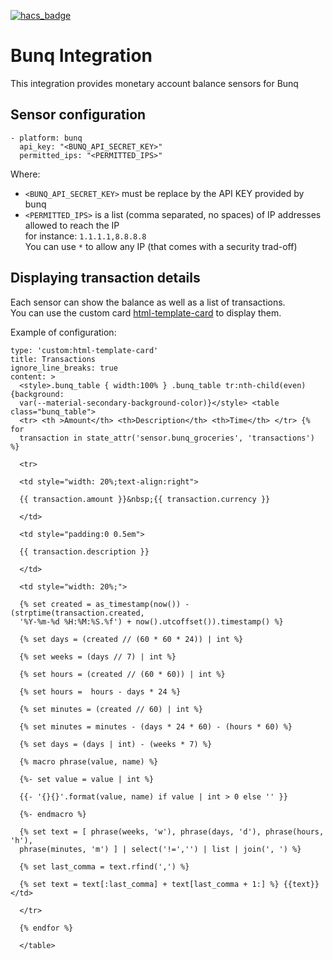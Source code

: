 [![hacs_badge](https://img.shields.io/badge/HACS-Default-orange.svg?style=for-the-badge)](https://github.com/custom-components/hacs)  

# Bunq Integration

This integration provides monetary account balance sensors for Bunq

## Sensor configuration

```
- platform: bunq
  api_key: "<BUNQ_API_SECRET_KEY>"
  permitted_ips: "<PERMITTED_IPS>"
```

Where:
- `<BUNQ_API_SECRET_KEY>` must be replace by the API KEY provided by bunq
- `<PERMITTED_IPS>` is a list (comma separated, no spaces) of IP addresses allowed to reach the IP  
   for instance: `1.1.1.1,8.8.8.8`  
   You can use `*` to allow any IP (that comes with a security trad-off)

## Displaying transaction details
Each sensor can show the balance as well as a list of transactions.  
You can use the custom card [html-template-card](https://github.com/piotrmachowski/home-assistant-lovelace-html-jinja2-template-card) to display them.

Example of configuration:
```
type: 'custom:html-template-card'
title: Transactions
ignore_line_breaks: true
content: >
  <style>.bunq_table { width:100% } .bunq_table tr:nth-child(even) {background:
  var(--material-secondary-background-color)}</style> <table class="bunq_table">
  <tr> <th >Amount</th> <th>Description</th> <th>Time</th> </tr> {% for
  transaction in state_attr('sensor.bunq_groceries', 'transactions') %}

  <tr>

  <td style="width: 20%;text-align:right">

  {{ transaction.amount }}&nbsp;{{ transaction.currency }}

  </td>

  <td style="padding:0 0.5em">

  {{ transaction.description }}

  </td>

  <td style="width: 20%;">

  {% set created = as_timestamp(now()) - (strptime(transaction.created,
  '%Y-%m-%d %H:%M:%S.%f') + now().utcoffset()).timestamp() %}

  {% set days = (created // (60 * 60 * 24)) | int %}

  {% set weeks = (days // 7) | int %}

  {% set hours = (created // (60 * 60)) | int %}

  {% set hours =  hours - days * 24 %}

  {% set minutes = (created // 60) | int %}

  {% set minutes = minutes - (days * 24 * 60) - (hours * 60) %}

  {% set days = (days | int) - (weeks * 7) %}

  {% macro phrase(value, name) %}

  {%- set value = value | int %}

  {{- '{}{}'.format(value, name) if value | int > 0 else '' }}

  {%- endmacro %}

  {% set text = [ phrase(weeks, 'w'), phrase(days, 'd'), phrase(hours, 'h'),
  phrase(minutes, 'm') ] | select('!=','') | list | join(', ') %}

  {% set last_comma = text.rfind(',') %}

  {% set text = text[:last_comma] + text[last_comma + 1:] %} {{text}} </td>

  </tr>

  {% endfor %}

  </table>

```
